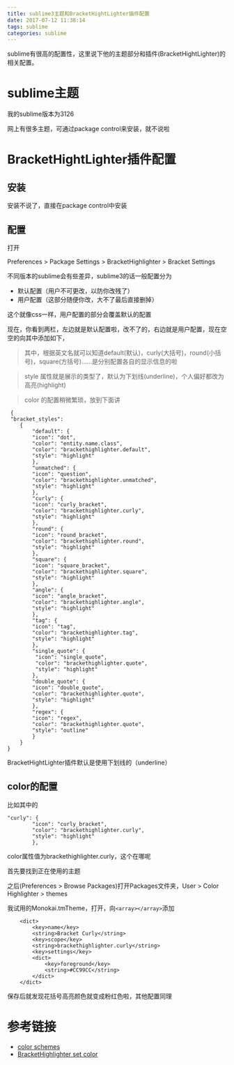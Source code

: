 ```yaml
---
title: sublime3主题和BracketHightLighter插件配置
date: 2017-07-12 11:38:14
tags: sublime
categories: sublime
---
```


sublime有很高的配置性，这里说下他的主题部分和插件(BracketHightLighter)的相关配置。

# sublime主题 #

我的sublime版本为3126

网上有很多主题，可通过package control来安装，就不说啦

# BracketHightLighter插件配置 #

## 安装 ##
安装不说了，直接在package control中安装

## 配置 ##

打开

Preferences  >  Package Settings  >  BracketHighlighter  >  Bracket Settings

不同版本的sublime会有些差异，sublime3的话一般配置分为

* 默认配置（用户不可更改，以防你改残了）
* 用户配置（这部分随便你改，大不了最后直接删掉）

这个就像css一样，用户配置的部分会覆盖默认的配置

现在，你看到两栏，左边就是默认配置啦，改不了的，右边就是用户配置，现在空空的向其中添加如下，

>其中，根据英文名就可以知道default(默认)，curly(大括号)，round(小括号)，square(方括号)......是分别配置各自的显示信息的啦

>style 属性就是展示的类型了，默认为下划线(underline)，个人偏好都改为高亮(highlight)

>color 的配置稍微繁琐，放到下面讲


     {
     "bracket_styles": 
        {
            "default": {
            "icon": "dot", 
            "color": "entity.name.class", 
            "color": "brackethighlighter.default", 
            "style": "highlight" 
            }, 
            "unmatched": {
            "icon": "question", 
            "color": "brackethighlighter.unmatched", 
            "style": "highlight" 
            }, 
            "curly": {
            "icon": "curly_bracket", 
            "color": "brackethighlighter.curly", 
            "style": "highlight" 
            }, 
            "round": {
            "icon": "round_bracket", 
            "color": "brackethighlighter.round", 
            "style": "highlight" 
            }, 
            "square": {
            "icon": "square_bracket", 
            "color": "brackethighlighter.square", 
            "style": "highlight" 
            }, 
            "angle": {
            "icon": "angle_bracket", 
            "color": "brackethighlighter.angle", 
            "style": "highlight" 
            }, 
            "tag": {
            "icon": "tag", 
            "color": "brackethighlighter.tag", 
            "style": "highlight" 
            }, 
            "single_quote": {
             "icon": "single_quote", 
             "color": "brackethighlighter.quote", 
             "style": "highlight" 
            }, 
            "double_quote": {
            "icon": "double_quote", 
            "color": "brackethighlighter.quote", 
            "style": "highlight" 
            }, 
            "regex": {
            "icon": "regex", 
            "color": "brackethighlighter.quote", 
            "style": "outline"  
            } 
        } 
    }



BracketHightLighter插件默认是使用下划线的（underline）

## color的配置 ##

比如其中的

    "curly": {
            "icon": "curly_bracket", 
            "color": "brackethighlighter.curly", 
            "style": "highlight" 
            }, 

color属性值为brackethighlighter.curly，这个在哪呢

首先要找到正在使用的主题

之后(Preferences  >  Browse Packages)打开Packages文件夹，User  >   Color Highlighter    >   themes

我试用的Monokai.tmTheme，打开，向`<array></array>`添加

        <dict>
            <key>name</key>
            <string>Bracket Curly</string>
            <key>scope</key>
            <string>brackethighlighter.curly</string>
            <key>settings</key>
            <dict>
                <key>foreground</key>
                <string>#CC99CC</string>
            </dict>
        </dict>

保存后就发现花括号高亮颜色就变成粉红色啦，其他配置同理


# 参考链接 #

* [color schemes](http://docs.sublimetext.info/en/latest/reference/color_schemes.html)
* [BracketHighlighter set color](https://facelessuser.github.io/BracketHighlighter/customize/#configuring-highlight-style)